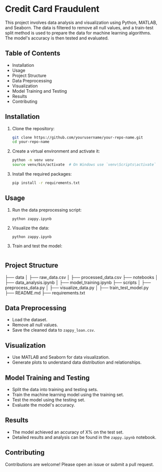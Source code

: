 # Credit Card Fraudulent 

This project involves data analysis and visualization using Python, MATLAB, and Seaborn. The data is filtered to remove all null values, and a train-test split method is used to prepare the data for machine learning algorithms. 
The model's accuracy is then tested and evaluated.

## Table of Contents
- Installation
- Usage
- Project Structure
- Data Preprocessing
- Visualization
- Model Training and Testing
- Results
- Contributing

## Installation

1. Clone the repository:
    ```bash
    git clone https://github.com/yourusername/your-repo-name.git
    cd your-repo-name
    ```

2. Create a virtual environment and activate it:
    ```bash
    python -m venv venv
    source venv/bin/activate  # On Windows use `venv\Scripts\activate`
    ```

3. Install the required packages:
    ```bash
    pip install -r requirements.txt
    ```

## Usage

1. Run the data preprocessing script:
    ```
    python zappy.ipynb
    ```

2. Visualize the data:
    ```
    python zappy.ipynb
    ```

3. Train and test the model:
    ```python zappy.ipynb
    ```

## Project Structure

├── data │ ├── raw_data.csv │ ├── processed_data.csv ├── notebooks │ ├── data_analysis.ipynb │ ├── model_training.ipynb ├── scripts │ ├── preprocess_data.py │ ├── visualize_data.py │ ├── train_test_model.py ├── README.md ├── requirements.txt

## Data Preprocessing

- Load the dataset.
- Remove all null values.
- Save the cleaned data to `zappy_loan.csv`.

## Visualization

- Use MATLAB and Seaborn for data visualization.
- Generate plots to understand data distribution and relationships.

## Model Training and Testing

- Split the data into training and testing sets.
- Train the machine learning model using the training set.
- Test the model using the testing set.
- Evaluate the model's accuracy.

## Results

- The model achieved an accuracy of X% on the test set.
- Detailed results and analysis can be found in the `zappy.ipynb` notebook.

## Contributing

Contributions are welcome! Please open an issue or submit a pull request.


